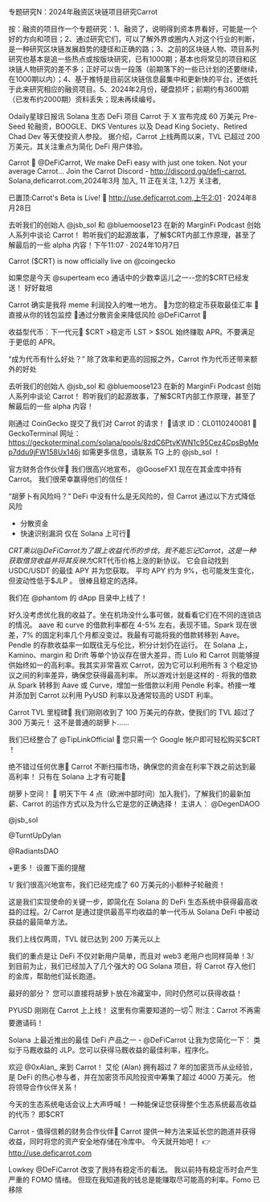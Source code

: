 专题研究N：2024年融资区块链项目研究Carrot 


按：融资的项目作一个专题研究：1、融资了，说明得到资本界看好，可能是一个好的方向和项目；2、通过研究它们，可以了解外界或圈内人对这个行业的判断，是一种研究区块链发展趋势的捷径和正确的路；3、之前的区块链人物、项目系列研究也基本是追一些热点或按版块研究，已有1000期；基本也将常见的项目和区块链人物研究的差不多；正好可以告一段落（前期落下的一些已计划的还要继续，在1000期以内）；4、基于推特是目前区块链信息最集中和更新快的平台，还依托于此来研究相应的融资项目。5、2024年2月份，硬盘损坏；前期约有3600期（已发布约2000期）资料丢失；现未再续编号。

Odaily星球日报讯 Solana 生态 DeFi 项目 Carrot 于 X 宣布完成 60 万美元 Pre-Seed 轮融资，BOOGLE、DKS Ventures 以及 Dead King Society、Retired Chad Dev 等天使投资人参投。
据介绍，Carrot 上线两周以来，TVL 已超过 200 万美元，其关注重点为简化 DeFi 用户体验。

Carrot 🥕
@DeFiCarrot,
We make DeFi easy with just one token.
Not your average Carrot...
Join the Carrot Discord - http://discord.gg/defi-carrot,
Solana,deficarrot.com,2024年3月 加入,
11 正在关注,
1.2万 关注者,


已置顶:Carrot's Beta is Live! 🥕
http://use.deficarrot.com,上午2:01 · 2024年8月28日

去听我们的创始人
@jsb_sol
和
@bluemoose123
在新的 MarginFi Podcast 创始人系列中谈论 Carrot！
聆听我们的起源故事，了解$CRT内部工作原理，甚至了解最后的一些 alpha 内容！下午11:07 · 2024年10月7日

Carrot ($CRT) is now officially live on 
@coingecko
 
如果您是今天
@superteam
 eco 通话中的少数幸运儿之一--您的$CRT已经发送！
好好栽培

Carrot 确实是我将 meme 利润投入的唯一地方。
🔸为您的稳定币获取最佳汇率
🔸直接从你的钱包监控
🔸通过分散资金来降低风险
@DeFiCarrot
 👏

收益型代币：下一代元🥕
$CRT >稳定币
LST > $SOL
始终赚取 APR。不要满足于更低的 APR。

“成为代币有什么好处？”
除了效率和更高的回报之外，Carrot 作为代币还带来额外的好处

去听我们的创始人
@jsb_sol
和
@bluemoose123
在新的 MarginFi Podcast 创始人系列中谈论 Carrot！
聆听我们的起源故事，了解$CRT内部工作原理，甚至了解最后的一些 alpha 内容！

刚通过 CoinGecko 提交了我们对 Carrot 的请求！
🎫请求 ID：CL0110240081
🔗 GeckoTerminal 网址： https://geckoterminal.com/solana/pools/8zdC6PtvKWN1c95Cez4CpsBgMep7ddu9jFW158Ux146j
如需更多信息，请联系 TG 上的
@jsb_sol
 ！

官方财务合作伙伴🥕
我们很高兴地宣布， 
@GooseFX1
现在在其金库中持有 Carrot。
我们很荣幸赢得他们的信任！

“胡萝卜有风险吗？”
DeFi 中没有什么是无风险的，但 Carrot 通过以下方式降低风险
- 分散资金
- 快速识别漏洞
仅在 Solana 上可行🥕

$CRT乘以
@DeFiCarrot
为了跟上收益代币的步伐，我不能忘记 Carrot，这是一种获取借贷收益并将其反映为$CRT代币价格上涨的新协议。
它会自动找到 USDC/USDT 的最佳 APY 并为您获取。
平均 APY 约为 9%，也可能发生变化，但波动性低于$JLP 。
很棒且稳定的选择。

我们在
@phantom
的 dApp 目录中上线了！

好久没考虑优化我的收益了。坐在机场没什么事可做，就看看它们在不同的连锁店的情况。
aave 和 curve 的借款利率都在 4-5% 左右，表现不错。Spark 现在很差，7% 的固定利率几个月都没变过。我最有可能将我的借款转移到 Aave。Pendle 的存款收益率一如既往无与伦比，积分计划仍在运行。
在 Solana 上，Kamino、margin 和 Drift 等单个协议存在很大差异，而 Lulo 和 Carrot 则能够提供始终如一的高利率。我其实非常喜欢 Carrot，因为它可以利用所有 3 个稳定协议之间的利率差异，确保您获得最高利率。
所以游戏计划是这样的 - 将我的借款从 Spark 转移到 Aave 或 Curve，增加一些借款以利用 Pendle 利率。桥接一堆并添加到 Carrot 以利用 PyUSD 利率以及通常较高的 USDT 利率。

Carrot TVL 里程碑🥕
我们刚刚收到了 100 万美元的存款，使我们的 TVL 超过了 300 万美元！
这不是普通的胡萝卜……

我们已经整合了
@TipLinkOfficial
 🔗
您只需一个 Google 帐户即可轻松购买$CRT ！

绝不错过任何优惠📡
Carrot 不断扫描市场，确保您的资金在利率下跌之前达到最高利率！
只有在 Solana 上才有可能🥕

胡萝卜空间！ 🥕
明天下午 4 点（欧洲中部时间）加入我们，了解我们的最新加薪、Carrot 的运作方式以及为什么它是您的正确选择！
主讲人：
@DegenDAOO

@jsb_sol

@TurntUpDylan

@RadiantsDAO

+更多！
设置下面的提醒

1/ 我们很高兴地宣布，我们已经完成了 60 万美元的小额种子轮融资！

这是我们实现使命的关键一步，即简化在 Solana 的 DeFi 生态系统中获得最高收益的过程。2/ Carrot 是通过提供最高平均收益的单一代币从 Solana DeFi 中被动获益的最简单方法。

我们上线仅两周，TVL 就已达到 200 万美元以上

我们的重点是让 DeFi 不仅对新用户简单，而且对 web3 老用户也同样简单！3/ 到目前为止，我们已经加入了几个强大的 OG Solana 项目，将 Carrot 存入他们的金库，帮助他们延长跑道。

最好的部分？
您可以直接将胡萝卜放在冷藏室中，同时仍然可以获得收益！

PYUSD 刚刚在 Carrot 上上线！
这里有你需要知道的一切👇
附注：Carrot 不再需要邀请码！ 

Solana 上最近推出的最佳 DeFi 产品之一 - 
@DeFiCarrot
让我为您简化一下：
类似于马厩收益的 JLP。您可以获得马厩收益的最佳利率，程序化。

欢迎
@0xAlan_
来到 Carrot！
艾伦 (Alan) 拥有超过 7 年的加密货币从业经验，是 DeFi 的热心参与者，并在加密货币风险投资中筹集了超过 4000 万美元。
他将领导合作伙伴关系！ 

今天的生态系统电话会议上大声呼喊！
一种能保证您获得整个生态系统最高收益的代币？
即$CRT 

Carrot - 值得信赖的财务合作伙伴🥕
Carrot 提供一种方法来延长您的跑道并获得收益，同时将您的资产安全地存储在冷库中。
今天就开始吧！ 👉 http://use.deficarrot.com

Lowkey 
@DeFiCarrot
改变了我持有稳定币的看法。
我以前持有稳定币时会产生严重的 FOMO 情绪。
但现在我知道我的钱总是能赚取尽可能高的利率。Fomo 已移除

